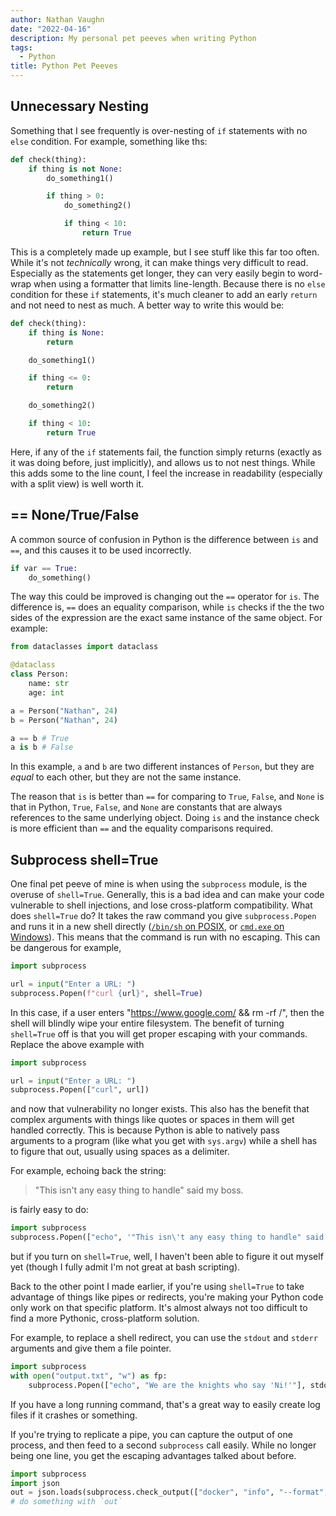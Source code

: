```yaml
---
author: Nathan Vaughn
date: "2022-04-16"
description: My personal pet peeves when writing Python
tags:
  - Python
title: Python Pet Peeves
---
```


## Unnecessary Nesting

Something that I see frequently is over-nesting of `if` statements with no
`else` condition. For example, something like ths:

```python
def check(thing):
    if thing is not None:
        do_something1()

        if thing > 0:
            do_something2()

            if thing < 10:
                return True
```

This is a completely made up example, but I see stuff like this far too often.
While it's not _technically_ wrong, it can make things very difficult to read.
Especially as the statements get longer, they can very easily begin to word-wrap
when using a formatter that limits line-length. Because there is no `else` condition
for these `if` statements, it's much cleaner to add an early `return` and not need
to nest as much. A better way to write this would be:

```python
def check(thing):
    if thing is None:
        return

    do_something1()

    if thing <= 0:
        return

    do_something2()

    if thing < 10:
        return True
```

Here, if any of the `if` statements fail, the function simply returns
(exactly as it was doing before, just implicitly), and allows us to not nest things.
While this adds some to the line count, I feel the increase in readability
(especially with a split view) is well worth it.

## == None/True/False

A common source of confusion in Python is the difference between `is` and `==`,
and this causes it to be used incorrectly.

```python
if var == True:
    do_something()
```

The way this could be improved is changing out the `==` operator for `is`.
The difference is, `==` does an equality comparison, while `is` checks
if the the two sides of the expression are the exact same instance of the same object.
For example:

```python
from dataclasses import dataclass

@dataclass
class Person:
    name: str
    age: int

a = Person("Nathan", 24)
b = Person("Nathan", 24)

a == b # True
a is b # False
```

In this example, `a` and `b` are two different instances of `Person`, but they
are _equal_ to each other, but they are not the same instance.

The reason that `is` is better than `==` for comparing to `True`, `False`, and `None`
is that in Python, `True`, `False`, and `None` are constants that are always
references to the same underlying object. Doing `is` and the instance check is more
efficient than `==` and the equality comparisons required.

## Subprocess shell=True

One final pet peeve of mine is when using the `subprocess` module, is the overuse
of `shell=True`. Generally, this is a bad idea and can make your code
vulnerable to shell injections, and lose cross-platform compatibility.
What does `shell=True` do? It takes the raw command
you give `subprocess.Popen` and runs it in a new shell directly
([`/bin/sh` on POSIX](https://github.com/python/cpython/blob/8560f4a0f288fec33ba49f85bb872353d631a4dc/Lib/subprocess.py#L1714-L1720),
or [`cmd.exe` on Windows](https://github.com/python/cpython/blob/8560f4a0f288fec33ba49f85bb872353d631a4dc/Lib/subprocess.py#L1433-L1437)).
This means that the command is run with no escaping. This can be dangerous
for example,

```python
import subprocess

url = input("Enter a URL: ")
subprocess.Popen(f"curl {url}", shell=True)
```

In this case, if a user enters "https://www.google.com/ && rm -rf /", then
the shell will blindly wipe your entire filesystem. The benefit of turning `shell=True`
off is that you will get proper escaping with your commands. Replace the above example
with

```python
import subprocess

url = input("Enter a URL: ")
subprocess.Popen(["curl", url])
```

and now that vulnerability no longer exists. This also has the benefit that complex
arguments with things like quotes or spaces in them will get handled correctly.
This is because Python is able to natively pass arguments to a program
(like what you get with `sys.argv`) while a shell has to figure that out, usually
using spaces as a delimiter.

For example, echoing back the string:

> "This isn't any easy thing to handle" said my boss.

is fairly easy to do:

```python
import subprocess
subprocess.Popen(["echo", '"This isn\'t any easy thing to handle" said my boss.'])
```

but if you turn on `shell=True`, well, I haven't been able to figure it out myself yet
(though I fully admit I'm not great at bash scripting).

Back to the other point I made earlier, if you're using `shell=True` to take
advantage of things like pipes or redirects, you're making your Python code
only work on that specific platform. It's almost always not too difficult to find
a more Pythonic, cross-platform solution.

For example, to replace a shell redirect, you can use the `stdout` and `stderr`
arguments and give them a file pointer.

```python
import subprocess
with open("output.txt", "w") as fp:
    subprocess.Popen(["echo", "We are the knights who say 'Ni!'"], stdout=fp)
```

If you have a long running command, that's a great way to easily create log
files if it crashes or something.

If you're trying to replicate a pipe, you can capture the output of one process,
and then feed to a second `subprocess` call easily. While no longer being one line,
you get the escaping advantages talked about before.

```python
import subprocess
import json
out = json.loads(subprocess.check_output(["docker", "info", "--format", "{{ json . }}"]))
# do something with `out`
```

